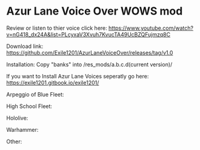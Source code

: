 # Azur Lane Voice Over WOWS mod

Review or listen to thier voice click here: https://www.youtube.com/watch?v=nG418_dx24A&list=PLcyxaV3Xvuh7KvucTA49UcBZQFujmzq8C

Download link: https://github.com/Exile1201/AzurLaneVoiceOver/releases/tag/v1.0

Installation: Copy "banks" into /res_mods/a.b.c.d(current version)/

If you want to Install Azur Lane Voices seperatly go here: https://exile1201.gitbook.io/exile1201/

Arpeggio of Blue Fleet:

High School Fleet:

Hololive:

Warhammer:

Other:
